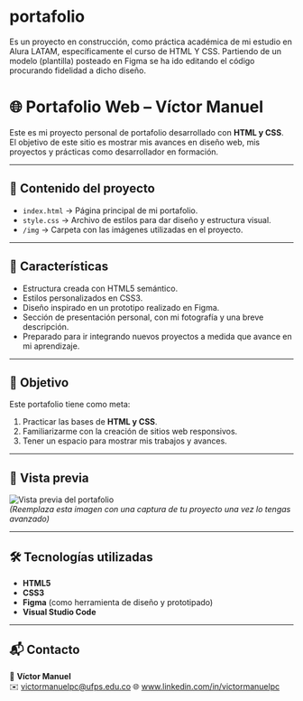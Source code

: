 # portafolio
Es un proyecto en construcción, como práctica académica de mi estudio en Alura LATAM, específicamente el curso de HTML Y CSS.
Partiendo de un modelo (plantilla) posteado en Figma se ha ido editando el código procurando fidelidad a dicho diseño.

# 🌐 Portafolio Web – Víctor Manuel

Este es mi proyecto personal de portafolio desarrollado con **HTML y CSS**.  
El objetivo de este sitio es mostrar mis avances en diseño web, mis proyectos y prácticas como desarrollador en formación.

---

## 📂 Contenido del proyecto

- `index.html` → Página principal de mi portafolio.  
- `style.css` → Archivo de estilos para dar diseño y estructura visual.  
- `/img` → Carpeta con las imágenes utilizadas en el proyecto.  

---

## 🚀 Características

- Estructura creada con HTML5 semántico.  
- Estilos personalizados en CSS3.  
- Diseño inspirado en un prototipo realizado en Figma.  
- Sección de presentación personal, con mi fotografía y una breve descripción.  
- Preparado para ir integrando nuevos proyectos a medida que avance en mi aprendizaje.  

---

## 🎯 Objetivo

Este portafolio tiene como meta:  
1. Practicar las bases de **HTML y CSS**.  
2. Familiarizarme con la creación de sitios web responsivos.  
3. Tener un espacio para mostrar mis trabajos y avances.  

---

## 📸 Vista previa

![Vista previa del portafolio](./img/preview.png)  
*(Reemplaza esta imagen con una captura de tu proyecto una vez lo tengas avanzado)*  

---

## 🛠️ Tecnologías utilizadas

- **HTML5**  
- **CSS3**  
- **Figma** (como herramienta de diseño y prototipado)  
- **Visual Studio Code**  

---

## 📬 Contacto

👤 **Víctor Manuel**  
✉️ victormanuelpc@ufps.edu.co
🌐 www.linkedin.com/in/victormanuelpc 
